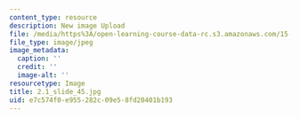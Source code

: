 ```yaml
---
content_type: resource
description: New image Upload
file: /media/https%3A/open-learning-course-data-rc.s3.amazonaws.com/15-s21-nuts-and-bolts-of-business-plans-january-iap-2014/e7c574f0e955282c09e58fd20401b193_2.1_slide_45.jpg
file_type: image/jpeg
image_metadata:
  caption: ''
  credit: ''
  image-alt: ''
resourcetype: Image
title: 2.1_slide_45.jpg
uid: e7c574f0-e955-282c-09e5-8fd20401b193
---
```

